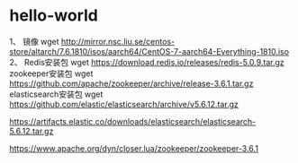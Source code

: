# hello-world

1、	镜像
wget http://mirror.nsc.liu.se/centos-store/altarch/7.6.1810/isos/aarch64/CentOS-7-aarch64-Everything-1810.iso
2、	Redis安装包
wget https://download.redis.io/releases/redis-5.0.9.tar.gz
zookeeper安装包
wget https://github.com/apache/zookeeper/archive/release-3.6.1.tar.gz
elasticsearch安装包
wget https://github.com/elastic/elasticsearch/archive/v5.6.12.tar.gz

https://artifacts.elastic.co/downloads/elasticsearch/elasticsearch-5.6.12.tar.gz


https://www.apache.org/dyn/closer.lua/zookeeper/zookeeper-3.6.1
